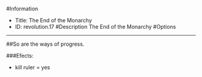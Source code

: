 #Information
 - Title: The End of the Monarchy
 - ID: revolution.17
#Description
The End of the Monarchy
#Options

___
##So are the ways of progress.

###Efects:<ul><li>kill ruler = yes</li></ul>
